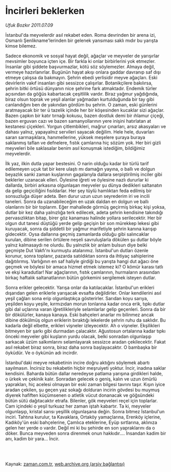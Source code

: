 # İncirleri beklerken

*Ufuk Bozkır 2011.07.09*

<td class="columnist-detail">
<p>İstanbul'da meyvelerdir asıl rekabet eden. Roma devrinden bir arena izi, Osmanlı Şenlikname'lerinden bir gelenek yansıması saklı mıdır bu yarışta kimse bilemez.</p>
<p>
<div id="haberMetinDiv">
<p>Sadece ekonomik ve sosyal hayat değil, ağaçlar ve meyveler de yarışırlar mevsimler boyunca içten içe. Bir farkla ki onlar birbirlerini yok etmezler. İnsanlar gibi şiddete başvurmazlar, kötü söz söylemezler. Almaya değil, vermeye hazırlanırlar. Bugünün hayat akışı onlara gaddar davranıp saf dışı etmeye çalışsa da bakmayın. Şehrin ebedi yerlisidir meyve ağaçları. Eski devirlerin vakıf insanları gibi sessizce çalışırlar. Botanikçilere bakılırsa, şehrin bitki örtüsü dünyanın nice şehrine fark atmaktadır. Endemik türler açısından da göğüs kabartacak çeşitlilik vardır. Biraz yağmur yağdığında, biraz olsun toprak ve yeşil alanlar yağmadan kurtulduğunda bir tay gibi canlandığını ben de yakından gördüm bu şehrin. O zaman, eski günlerini aratmayacak bir ter ü tazelik içinde her bir köşesinden kucaklar sizi ağaçlar. Bazen çapkın bir katır tırnağı kokusu, bazen dostluk demi bir ıhlamur çiçeği, bazen erguvan cazı ve bazen samanyollarının yere inişini hatırlatan at kestanesi çiçekleri. Yorgun çitlembikleri, mağrur çınarları, arsız akasyaları ve dahası yalnız, yapayalnız servileri sayacak değilim. Hele hele, duvarları saran sarmaşıklara, hanımellerine, yüksek meşelere şuraya buraya saklanmış taflan ve defnelere, fıstık çamlarına hiç sözüm yok. Her biri gizli meyveleri bile saklasalar benim asıl konuşmak istediğim, bildiğimiz meyvelerdir.
<p>İlk yaz, ilkin dutla yapar bestesini. O narin olduğu kadar bir türlü tarif edilemeyen uçuk tat bir kere ulaştı mı damağın yayına, o ballı ve dolgun beyazlık sanki zaman kuşlarının gagalarıyla dallara serpiştirilmiş inciler gibi beklerler uzanacak elleri. Öylesine iğreti ve öylesine nazlı dururlar ki dallarda, birbiri arkasına olgunlaşan meyveler şu dünya dedikleri saltanatın da gelip geçiciliğini fısıldarlar. Her şey tüylü hamlıktan feda edilmiş bir sonsuzluğa düşer adeta. Ben durur uzun uzun seyrederim iri ve incili taneleri. Sonra da uzanabileceğim en uzak daldan en dolgun ve ballı olanlarını bir bir toplarım. Eğer mahallede görmüş geçirmiş birkaç kişi yoksa, dutlar bir kez daha yalnızlığa terk edilecek, adeta şehrin kendisine takındığı pervasızlıktan bitap, birer göz kanaması halinde yollara serilecektir. Her bir olgun dut tanesi düştüğü yerde gelip geçişin bir son mürekkep lekesi gibi kuruyacak, sonra da şiddetli bir yağmur marifetiyle şehrin kanına karışıp gidecektir. Oysa dallarına geçmiş zamanlarda olduğu gibi salıncaklar kurulan, dibine serilen örtülere neşeli savruluşlarla dökülen şu dutlar böyle yalnız kalmasaydı ne olurdu. Bu yalnızlık bir anlam bulsun diye belki geçmişte Dut Vakfı'nı kurmuştu atalarımız. İstanbul'un dutları özenle korunur, sonra toplanır, pazarda satıldıktan sonra da ihtiyaç sahiplerine dağıtılırmış. Varlığının en saf haliyle girdiği bu yarışta hangi dut ağacı öne geçmek ve böylesi bir amaca hizmet etmek istemez ki? O kömür karası tatlı ve ekşi karadutlar! Nar ağaçlarının, fıstık çamlarının, hurmaların arasından birkaç haftalık saltanatlarının bütün görkemini sergilemek isteyen dutlar.
<p>Sonra erikler gelecektir. Yarışa onlar da katılacaklar. İstanbul'un erikleri dışarıdan gelen eriklerle yarışacak evsafta değildirler. Onlar kendilerini asıl yeşil çağları sona erip olgunlaştıkça gösterirler. Sarıdan koyu sarıya, yeşilden koyu yeşile, kırmızıdan morun tonlarına kadar onca erik, tıpkı dutlar gibi dal uçlarına varan iğretilikleriyle selamlarlar gelip geçenleri. Sonra da bir bir dökülürler, kanaya kanaya. Eski bahçeleri anarlar mı bilinmez ancak dibine dökülmüş olgun eriklerin bıraktığı lekelerde şehrin ruhu da saklıdır. Bu kadarla değil elbette, erikleri vişneler izleyecektir. Ah o vişneler. Ekşilikleri bitmeyen bir şarkı gibi durmadan çalacaktır. Ağustosun ortalarına kadar tıpkı önceki meyveler gibi kuşların yurdu olacak, belki sonradan olgunlaşıp sarkacak üzüm salkımlarını selamlayarak sessizce aradan çekilecektir. Fakat asıl rekabet biraz sonra, biraz daha sonra başlayacaktır. O bambaşka bir öyküdür. Ve o öykünün adı incirdir.
<p>İstanbul'daki meyve rekabetinin incire doğru aktığını söylemek abartı sayılmasın. İncirsiz bu rekabetin hiçbir meşruiyeti yoktur. İncir, inadına saklar kendisini. Baharda bütün dallar neredeyse patlama yarışına girdikleri halde, o ürkek ve çekinik kalır. Sonradan gelecek o geniş, kalın ve uzun ömürlü yaprakları, hiç acelesi olmayan bir eski zaman bilgesi tavrını taşır. Kışın iyice aradan çekilen, şu geçen yaz sokağı dolduran incirin gövdesi bu muymuş diyerek hafiften küçümsenen o atletik vücut donanacak ve göğsündeki bütün sütü dağıtacaktır etrafa. Bilenler, gök meyveleri reçel için toplarlar. Cam içindeki o yeşil turkuaz her zaman iştah kabartır. Ta ki, meyveler olgunlaşıp, kristal sarısı yeşillik olgunlaşana değin. Sonra bitmez İstanbul'un inciri. Tahtına kurulur, ta Kavaklara, Ortaköy yamaçlarına, Erenköy içlerine, Kadıköy'ün eski bahçelerine, Çamlıca eteklerine, Eyüp sırtlarına, aklınıza gelen her yerde o vardır. Değil mi ki bu şehirde en son yapraklarını da o döker. Bunca meyveden sonra direnmek onun hakkıdır.... İnsandan kadim bir anı, kadim bir yara... İncir. </p></p></p></p></div>
</p>


<p><br>
		 </br></p></td>

Kaynak: [zaman.com.tr](http://zaman.com.tr/yazar.do?yazino=1155878), [web.archive.org (arşiv bağlantısı)](http://web.archive.org/web/20110712165902/http://www.zaman.com.tr:80/yazar.do?yazino=1155878)
